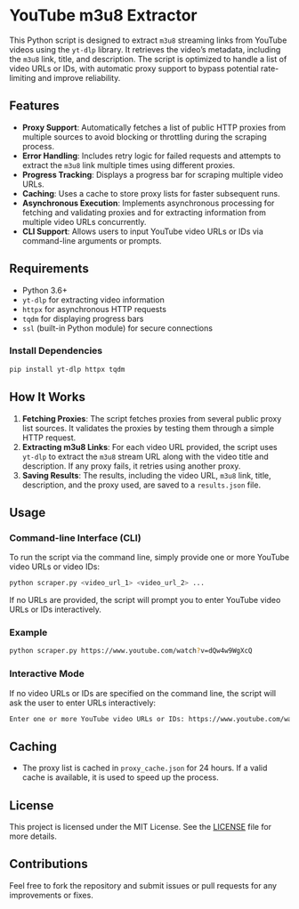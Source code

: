 # YouTube m3u8 Extractor

This Python script is designed to extract `m3u8` streaming links from YouTube videos using the `yt-dlp` library. It retrieves the video’s metadata, including the `m3u8` link, title, and description. The script is optimized to handle a list of video URLs or IDs, with automatic proxy support to bypass potential rate-limiting and improve reliability.

## Features

* **Proxy Support**: Automatically fetches a list of public HTTP proxies from multiple sources to avoid blocking or throttling during the scraping process.
* **Error Handling**: Includes retry logic for failed requests and attempts to extract the `m3u8` link multiple times using different proxies.
* **Progress Tracking**: Displays a progress bar for scraping multiple video URLs.
* **Caching**: Uses a cache to store proxy lists for faster subsequent runs.
* **Asynchronous Execution**: Implements asynchronous processing for fetching and validating proxies and for extracting information from multiple video URLs concurrently.
* **CLI Support**: Allows users to input YouTube video URLs or IDs via command-line arguments or prompts.

## Requirements

* Python 3.6+
* `yt-dlp` for extracting video information
* `httpx` for asynchronous HTTP requests
* `tqdm` for displaying progress bars
* `ssl` (built-in Python module) for secure connections

### Install Dependencies

```bash
pip install yt-dlp httpx tqdm
```

## How It Works

1. **Fetching Proxies**: The script fetches proxies from several public proxy list sources. It validates the proxies by testing them through a simple HTTP request.
2. **Extracting m3u8 Links**: For each video URL provided, the script uses `yt-dlp` to extract the `m3u8` stream URL along with the video title and description. If any proxy fails, it retries using another proxy.
3. **Saving Results**: The results, including the video URL, `m3u8` link, title, description, and the proxy used, are saved to a `results.json` file.

## Usage

### Command-line Interface (CLI)

To run the script via the command line, simply provide one or more YouTube video URLs or video IDs:

```bash
python scraper.py <video_url_1> <video_url_2> ...
```

If no URLs are provided, the script will prompt you to enter YouTube video URLs or IDs interactively.

### Example

```bash
python scraper.py https://www.youtube.com/watch?v=dQw4w9WgXcQ
```

### Interactive Mode

If no video URLs or IDs are specified on the command line, the script will ask the user to enter URLs interactively:

```bash
Enter one or more YouTube video URLs or IDs: https://www.youtube.com/watch?v=dQw4w9WgXcQ
```

## Caching

* The proxy list is cached in `proxy_cache.json` for 24 hours. If a valid cache is available, it is used to speed up the process.

## License

This project is licensed under the MIT License. See the [LICENSE](LICENSE) file for more details.

## Contributions

Feel free to fork the repository and submit issues or pull requests for any improvements or fixes.

